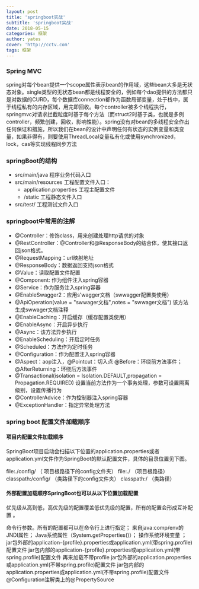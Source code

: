 ```yaml
---
layout: post
title: 'springboot实战'
subtitle: 'springboot实战'
date: 2018-05-15
categories: 框架
author: yates
cover: 'http://cctv.com'
tags: 框架
---
```


 
### **Spring MVC**
spring对每个bean提供一个scope属性表示bean的作用域，这些bean大多是无状态对象。single类型的无状态bean都是线程安全的，例如每个dao提供的方法都只是对数据的CURD，每个数据库connection都作为函数局部变量，处于栈中，属于线程私有的内存区域，用完即回收。每个controller被多个线程执行，springmvc对请求拦截粒度时基于每个方法（而struct2时基于类，也就是多例controller，频繁创建，回收，影响性能）。spring没有对bean的多线程安全作出任何保证和措施，所以我们在bean的设计中声明任何有状态的实例变量和类变量，如果非得有，则要使用ThreadLocal变量私有化或使用synchronized，lock，cas等实现线程同步方法

### springBoot的结构

- src/main/java 程序业务代码入口
- src/main/resources 工程配置文件入口：
	- application.properties 工程主配置文件
	- /static 工程静态文件入口
- src/test/  工程测试文件入口


### springboot中常用的注解
- @Controller：修饰class，用来创建处理http请求的对象
- @RestController：@Controller和@ResponseBody的结合体，使其接口返回json格式。
- @RequestMapping：url映射地址
- @ResponseBody：数据返回支持json格式
- @Value：读取配置文件配置
- @Component: 作为组件注入spring容器
- @Service：作为服务注入spring容器
- @EnableSwagger2：应用s'wagger文档（swwagger配置类使用）
- @ApiOperation(value = "swwager文档",notes = "swwager文档") 该方法生成swwager文档注释
- @EnableCaching：开启缓存（缓存配置类使用）
- @EnableAsync：开启异步执行
- @Async：该方法异步执行
- @EnableScheduling：开启定时任务
- @Scheduled：方法作为定时任务
- @Configuration：作为配置注入spring容器
- @Aspect：aop注入，@Pointcut：切入点 @Before：环绕前方法事件；@AfterReturning：环绕后方法事件
- @Transactional(isolation = Isolation.DEFAULT,propagation = Propagation.REQUIRED) 设置当前方法作为一个事务处理，参数可设置隔离级别，设置传播行为
- @ControllerAdvice：作为控制器注入spring容器
- @ExceptionHandler：指定异常处理方法


### spring boot 配置文件加载顺序 


#### **项目内配置文件加载顺序**

SpringBoot项目启动会扫描以下位置的application.properties或者application.yml文件作为SpringBoot的默认配置文件，具体的目录位置见下图。

file:./config/ （ 项目根路径下的config文件夹）
file:./ （项目根路径）
classpath:/config/ （类路径下的config文件夹）
classpath:/ （类路径） 


#### **外部配置加载顺序SpringBoot也可以从以下位置加载配置**

优先级从高到低，高优先级的配置覆盖低优先级的配置，所有的配置会形成互补配置 。

命令行参数。所有的配置都可以在命令行上进行指定；
来自java:comp/env的JNDI属性；
Java系统属性（System.getProperties()）；
操作系统环境变量 ；
jar包外部的application-{profile}.properties或application.yml(带spring.profile)配置文件
jar包内部的application-{profile}.properties或application.yml(带spring.profile)配置文件 再来加载不带profile
jar包外部的application.properties或application.yml(不带spring.profile)配置文件
jar包内部的application.properties或application.yml(不带spring.profile)配置文件
@Configuration注解类上的@PropertySource 